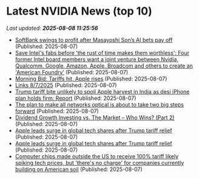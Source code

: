# Latest NVIDIA News (top 10)
_Last updated: **2025-08-08 11:25:56**_

- [SoftBank swings to profit after Masayoshi Son’s AI bets pay off](https://www.japantimes.co.jp/business/2025/08/07/softbank-profit-ai-bet/) (Published: 2025-08-07)
- [Save Intel's fabs before 'the rust of time makes them worthless': Four former Intel board members want a joint venture between Nvidia, Qualcomm, Google, Amazon, Apple, Broadcom and others to create an 'American Foundry'](https://www.pcgamer.com/hardware/processors/save-intels-fabs-before-the-rust-of-time-makes-them-worthless-four-former-intel-board-members-want-a-joint-venture-between-nvidia-qualcomm-google-amazon-apple-broadcom-and-others-to-create-an-american-foundry/) (Published: 2025-08-07)
- [Morning Bid: Tariffs hit, Apple rises](https://finance.yahoo.com/news/morning-bid-tariffs-hit-apple-105753366.html) (Published: 2025-08-07)
- [Links 8/7/2025](https://www.nakedcapitalism.com/2025/08/links-8-7-2025.html) (Published: 2025-08-07)
- [Trump tariff bite unlikely to spoil Apple harvest in India as desi iPhone plan holds firm: Report](https://economictimes.indiatimes.com/industry/cons-products/electronics/trump-tariff-bite-unlikely-to-spoil-apple-harvest-in-india-as-desi-iphone-plan-holds-firm/articleshow/123165001.cms) (Published: 2025-08-07)
- [The plan to make all networks optical is about to take two big steps forward](https://www.theregister.com/2025/08/07/iown/) (Published: 2025-08-07)
- [Dividend Growth Investing vs. The Market – Who Wins? (Part 2)](https://thedividendguyblog.com/dividend-growth-vs-market-performance-part2/) (Published: 2025-08-07)
- [Apple leads surge in global tech shares after Trump tariff relief](https://economictimes.indiatimes.com/tech/technology/apple-leads-surge-in-global-tech-shares-after-trump-tariff-relief/articleshow/123164424.cms) (Published: 2025-08-07)
- [Apple leads surge in global tech shares after Trump tariff relief](https://www.channelnewsasia.com/business/apple-leads-surge-in-global-tech-shares-after-trump-tariff-relief-5282816) (Published: 2025-08-07)
- [Computer chips made outside the US to receive 100% tariff likely spiking tech prices, but 'there's no charge' for companies currently building on American soil](https://www.pcgamer.com/hardware/computer-chips-made-outside-the-us-to-receive-100-percent-tariff-likely-spiking-tech-prices-but-theres-no-charge-for-companies-currently-building-on-american-soil/) (Published: 2025-08-07)
